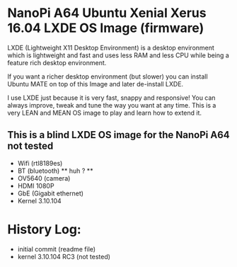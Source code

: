 NanoPi A64 Ubuntu Xenial Xerus 16.04 LXDE OS Image (firmware)
=============================================================

LXDE (Lightweight X11 Desktop Environment) is a desktop environment which is lightweight 
and fast and uses less RAM and less CPU while being a feature rich desktop environment.

If you want a richer desktop environment (but slower) you can install 
Ubuntu MATE on top of this Image and later de-install LXDE.

I use LXDE just because it is very fast, snappy  and responsive!
You can always improve, tweak and tune the way you want at any time.
This is a very LEAN and MEAN OS image to play and learn how to extend it.

This is a blind LXDE OS image for the NanoPi A64 not tested
-----------------------------------------------------------

- Wifi (rtl8189es)
- BT (bluetooth) ** huh ? **
- OV5640 (camera)
- HDMI 1080P
- GbE (Gigabit ethernet)
- Kernel 3.10.104


History Log:
===========
* initial commit (readme file)
* kernel 3.10.104 RC3 (not tested)
